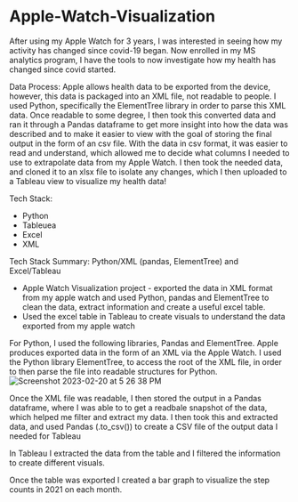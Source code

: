 # Apple-Watch-Visualization

After using my Apple Watch for 3 years, I was interested in seeing how my activity has changed since covid-19 began. Now enrolled in my MS analytics program, I have the tools to now investigate how my health has changed since covid started.

Data Process: 
Apple allows health data to be exported from the device, however, this data is packaged into an XML file, not readable to people. I used Python, specifically the ElementTree library in order to parse this XML data. Once readable to some degree, I then took this converted data and ran it through a Pandas dataframe to get more insight into how the data was described and to make it easier to view with the goal of storing the final output in the form of an csv file. With the data in csv format, it was easier to read and understand, which allowed me to decide what columns I needed to use to extrapolate data from my Apple Watch. I then took the needed data, and cloned it to an xlsx file to isolate any changes, which I then uploaded to a Tableau view to visualize my health data!


Tech Stack:
  - Python
  - Tableuea
  - Excel
  - XML
  
Tech Stack Summary: Python/XML (pandas, ElementTree) and Excel/Tableau
  - Apple Watch Visualization project - exported the data in XML format from my apple watch and used Python, pandas and ElementTree to clean the data, extract information and create a useful excel table.
  - Used the excel table in Tableau to create visuals to understand the data exported from my apple watch



For Python, I used the following libraries, Pandas and ElementTree. Apple produces exported data in the form of an XML via the Apple Watch. I used the Python library ElementTree, to access the root of the XML file, in order to then parse the file into readable structures for Python. 
![Screenshot 2023-02-20 at 5 26 38 PM](https://user-images.githubusercontent.com/123784158/220207205-1c34aab1-8e0a-4255-8d52-dca5ed84f38a.png)



Once the XML file was readable, I then stored the output in a Pandas dataframe, where I was able to to get a readbale snapshot of the data, which helped me filter and extract my data. I then took this and extracted data, and used Pandas (.to_csv()) to create a CSV file of the output data I needed for Tableau

In Tableau I extracted the data from the table and I filtered the information to create different visuals. 

Once the table was exported I created a bar graph to visualize the step counts in 2021 on each month.
